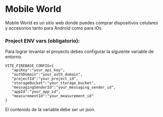 # Mobile World

Mobile World es un sitio web donde puedes comprar dispositivos celulares y accesorios tanto para Android como para iOs.

### Project ENV vars (obligatorio):

Para lograr levantar el proyecto debes configurar la siguiente variable de entorno.

    VITE_FIREBASE_CONFIG={
       "apiKey":"your_api_key",
       "authDomain":"your_auth_domain",
       "projectId":"your_project_id",
       "storageBucket":"your_storage_bucket",
       "messagingSenderId":"your_messaging_sender_id",
       "appId":"your_app_id",
       "measurementId":"your_measurement_id"
    }

El contenido de la variable debe ser un json.
